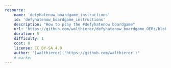 ```yaml
---
resource:
    name: 'defyhatenow_boardgame_instructions'
    id: 'defyhatenow_boardgame_instructions'      
    description: "How to play the #defyhatenow boardgame"
    url: 'https://github.com/walthierer/defyhatenow_boardgame_OERs/blob/main/defyhatenow_boardgame_instructions'
    duration: 5     
    difficulty: 1   
    cost: 0   
    license: CC BY-SA 4.0
    author: "[walthierer]('https://github.com/walthierer')"
    # marker
---
```

